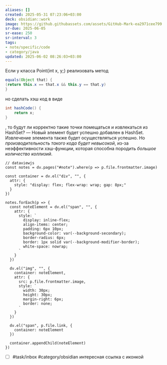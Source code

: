 ```yaml
---
aliases: []
created: 2025-05-31 07:23:06+03:00
deck: obsidian::work
image: https://github.githubassets.com/assets/GitHub-Mark-ea2971cee799.png
sr-due: 2025-06-05
sr-ease: 250
sr-interval: 3
tags:
- note/specific/code
- category/java
updated: 2025-06-02 08:26:03+03:00
---
```


Если у класса Point{int x, y;} реализовать метод
```java
equals(Object that) {
(return this.x == that.x && this.y == that.y)
}
```
но сделать хэш код в виде
```java
int hashCode() {
	return x;
}
```
, то будут ли корректно такие точки помещаться и извлекаться из HashSet?
—
Новый элемент будет успешно добавлен в HashSet. Извлечение элемента также будет осуществляться успешно. Но *производительность такого кода будет невысокой*, из-за неэффективности хэш-функции, которая cпособна породить *большое количество коллизий*.

```dataviewjs
// dataviewjs
const notes = dv.pages("#note").where(p => p.file.frontmatter.image)

const container = dv.el("div", "", {
  attr: {
    style: "display: flex; flex-wrap: wrap; gap: 8px;"
  }
})

notes.forEach(p => {
  const noteElement = dv.el("span", "", {
    attr: {
      style: `
        display: inline-flex; 
        align-items: center; 
        padding: 6px 10px; 
        background-color: var(--background-secondary); 
        border-radius: 6px;
        border: 1px solid var(--background-modifier-border);
        white-space: nowrap;
      `
    }
  })
  
  dv.el("img", "", {
    container: noteElement,
    attr: {
      src: p.file.frontmatter.image,
      style: `
	    width: 30px;
	    height: 30px;
	    margin-right: 6px;
	    border: none;
	  `
    }
  })
  
  dv.el("span", p.file.link, {
    container: noteElement
  })
  
  container.appendChild(noteElement)
})
```

- [ ] #task/inbox #category/obsidian интересная ссылка с иконкой
